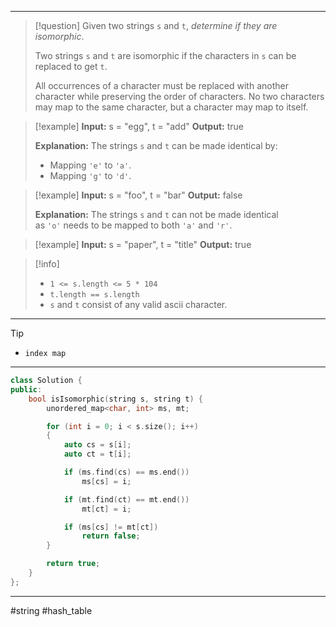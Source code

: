 ___

> [!question] 
> Given two strings `s` and `t`, _determine if they are isomorphic_.
> 
> Two strings `s` and `t` are isomorphic if the characters in `s` can be replaced to get `t`.
> 
> All occurrences of a character must be replaced with another character while preserving the order of characters. No two characters may map to the same character, but a character may map to itself. 

> [!example] 
> **Input:** s = "egg", t = "add"
> **Output:** true
> 
> **Explanation:**
> The strings `s` and `t` can be made identical by:
> - Mapping `'e'` to `'a'`.
> - Mapping `'g'` to `'d'`. 

> [!example] 
> **Input:** s = "foo", t = "bar"
> **Output:** false
> 
> **Explanation:**
> The strings `s` and `t` can not be made identical as `'o'` needs to be mapped to both `'a'` and `'r'`. 

> [!example] 
> **Input:** s = "paper", t = "title"
> **Output:** true 

> [!info] 
> - `1 <= s.length <= 5 * 104`
> - `t.length == s.length`
> - `s` and `t` consist of any valid ascii character. 

___

> [!tip] 
> - `index map`

___

```cpp
class Solution {
public:
    bool isIsomorphic(string s, string t) {
        unordered_map<char, int> ms, mt;

        for (int i = 0; i < s.size(); i++)
        {
            auto cs = s[i];
            auto ct = t[i];

            if (ms.find(cs) == ms.end())
                ms[cs] = i;

            if (mt.find(ct) == mt.end())
                mt[ct] = i;

            if (ms[cs] != mt[ct])
                return false;
        }

        return true;
    }
};
```

___

#string #hash_table 